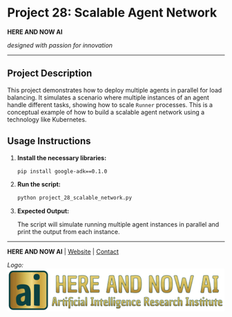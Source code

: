 # Project 28: Scalable Agent Network

**HERE AND NOW AI**

*designed with passion for innovation*

---

## Project Description

This project demonstrates how to deploy multiple agents in parallel for load balancing. It simulates a scenario where multiple instances of an agent handle different tasks, showing how to scale `Runner` processes. This is a conceptual example of how to build a scalable agent network using a technology like Kubernetes.

## Usage Instructions

1.  **Install the necessary libraries:**

    ```bash
    pip install google-adk==0.1.0
    ```

2.  **Run the script:**

    ```bash
    python project_28_scalable_network.py
    ```

3.  **Expected Output:**

    The script will simulate running multiple agent instances in parallel and print the output from each instance.

---

**HERE AND NOW AI** | [Website](https://hereandnowai.com) | [Contact](mailto:info@hereandnowai.com)

*Logo: ![[Logo]](https://raw.githubusercontent.com/hereandnowai/images/refs/heads/main/logos/HNAI%20Title%20-Teal%20%26%20Golden%20Logo%20-%20DESIGN%203%20-%20Raj-07.png)*